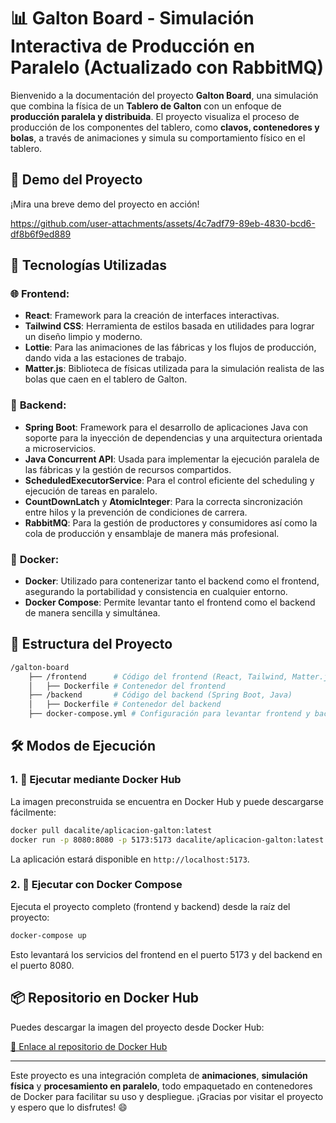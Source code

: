# 📊 Galton Board - Simulación Interactiva de Producción en Paralelo (Actualizado con RabbitMQ)

Bienvenido a la documentación del proyecto **Galton Board**, una simulación que combina la física de un **Tablero de Galton** con un enfoque de **producción paralela y distribuida**. El proyecto visualiza el proceso de producción de los componentes del tablero, como **clavos, contenedores y bolas**, a través de animaciones y simula su comportamiento físico en el tablero.


## 🎥 Demo del Proyecto

¡Mira una breve demo del proyecto en acción!



https://github.com/user-attachments/assets/4c7adf79-89eb-4830-bcd6-df8b6f9ed889




## 🚀 Tecnologías Utilizadas

### 🌐 **Frontend**:
- **React**: Framework para la creación de interfaces interactivas.
- **Tailwind CSS**: Herramienta de estilos basada en utilidades para lograr un diseño limpio y moderno.
- **Lottie**: Para las animaciones de las fábricas y los flujos de producción, dando vida a las estaciones de trabajo.
- **Matter.js**: Biblioteca de físicas utilizada para la simulación realista de las bolas que caen en el tablero de Galton.

### 🔧 **Backend**:
- **Spring Boot**: Framework para el desarrollo de aplicaciones Java con soporte para la inyección de dependencias y una arquitectura orientada a microservicios.
- **Java Concurrent API**: Usada para implementar la ejecución paralela de las fábricas y la gestión de recursos compartidos.
- **ScheduledExecutorService**: Para el control eficiente del scheduling y ejecución de tareas en paralelo.
- **CountDownLatch** y **AtomicInteger**: Para la correcta sincronización entre hilos y la prevención de condiciones de carrera.
- **RabbitMQ**: Para la gestión de productores y consumidores así como la cola de producción y ensamblaje de manera más profesional.

### 🐳 **Docker**:
- **Docker**: Utilizado para contenerizar tanto el backend como el frontend, asegurando la portabilidad y consistencia en cualquier entorno.
- **Docker Compose**: Permite levantar tanto el frontend como el backend de manera sencilla y simultánea.


## 📁 Estructura del Proyecto

```bash
/galton-board
    ├── /frontend      # Código del frontend (React, Tailwind, Matter.js)
    │   ├── Dockerfile # Contenedor del frontend
    ├── /backend       # Código del backend (Spring Boot, Java)
    │   ├── Dockerfile # Contenedor del backend
    ├── docker-compose.yml # Configuración para levantar frontend y backend
```


## 🛠️ Modos de Ejecución

### 1. 🐳 **Ejecutar mediante Docker Hub**
La imagen preconstruida se encuentra en Docker Hub y puede descargarse fácilmente:

```bash
docker pull dacalite/aplicacion-galton:latest
docker run -p 8080:8080 -p 5173:5173 dacalite/aplicacion-galton:latest
```

La aplicación estará disponible en `http://localhost:5173`.

### 2. 🔧 **Ejecutar con Docker Compose**
Ejecuta el proyecto completo (frontend y backend) desde la raíz del proyecto:

```bash
docker-compose up
```

Esto levantará los servicios del frontend en el puerto 5173 y del backend en el puerto 8080.


## 📦 Repositorio en Docker Hub

Puedes descargar la imagen del proyecto desde Docker Hub:

[🔗 Enlace al repositorio de Docker Hub](https://hub.docker.com/repository/docker/dacalite/aplicacion-galton/general)

---

Este proyecto es una integración completa de **animaciones**, **simulación física** y **procesamiento en paralelo**, todo empaquetado en contenedores de Docker para facilitar su uso y despliegue. ¡Gracias por visitar el proyecto y espero que lo disfrutes! 😄
